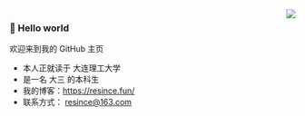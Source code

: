 <img align="right" src="https://github-readme-stats.vercel.app/api?username=Resince&show_icons=true" />

### 👋 Hello world
欢迎来到我的 GitHub 主页
+ 本人正就读于 大连理工大学
+ 是一名 大三 的本科生
+ 我的博客：https://resince.fun/
+ 联系方式： resince@163.com
